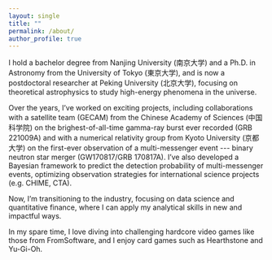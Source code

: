 ```yaml
---
layout: single
title: ""
permalink: /about/
author_profile: true
---
```


I hold a bachelor degree from Nanjing University (南京大学) and a Ph.D. in Astronomy from the University of Tokyo (東京大学), and is now a postdoctoral researcher at Peking University (北京大学), focusing on theoretical astrophysics to study high-energy phenomena in the universe.

Over the years, I’ve worked on exciting projects, including collaborations with a satellite team (GECAM) from the Chinese Academy of Sciences (中国科学院) on the brighest-of-all-time gamma-ray burst ever recorded (GRB 221009A) and with a numerical relativity group from Kyoto University (京都大学) on the first-ever observation of a multi-messenger event --- binary neutron star merger (GW170817/GRB 170817A). 
I’ve also developed a Bayesian framework to predict the detection probability of multi-messenger events, optimizing observation strategies for international science projects (e.g. CHIME, CTA).

Now, I’m transitioning to the industry, focusing on data science and quantitative finance, where I can apply my analytical skills in new and impactful ways.

In my spare time, I love diving into challenging hardcore video games like those from FromSoftware, and I enjoy card games such as Hearthstone and Yu-Gi-Oh.
